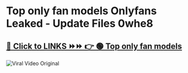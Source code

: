 
 # Top only fan models Onlyfans Leaked - Update Files 0whe8

## <h2><a href="https://clipsfans.com/Top_only_fan_models&ref=git">🔗 Click to LINKS ⏩⏩ 👉 🟢 Top only fan models </a></h2>

<a href="https://clipsfans.com/Top_only_fan_models&ref=git" rel="nofollow" data-target="animated-image.originalLink"><img src="https://i.ibb.co.com/xMMVF88/686577567.gif" alt="Viral Video Original" style="max-width: 100%; display: inline-block;" data-target="animated-image.originalImage"></a>

